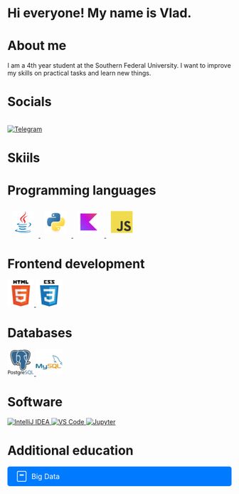 # Hi everyone! My name is Vlad.
# About me
I am a 4th year student at the Southern Federal University. I want to improve my skills on practical tasks and learn new things.
# Socials 
<br>
<div>
<a href="https://t.me/valesker" target="_blank">
  <img src="https://img.icons8.com/fluency/48/000000/telegram-app.png" alt="Telegram" width="30"/>
</a>
</div>
<h1>Skiils</h1>
<h1>Programming languages</h1>
<div>
 
  <a href="https://www.java.com/" target="_blank" rel="noreferrer">
    <img src="https://raw.githubusercontent.com/devicons/devicon/master/icons/java/java-original.svg" alt="Java" width="50" height="50" style="margin: 10px;"/>
  </a>
   
   <a href="https://www.python.org/" target="_blank" rel="noreferrer">
    <img src="https://raw.githubusercontent.com/devicons/devicon/master/icons/python/python-original.svg" alt="Python" width="50" height="50" style="margin: 10px;"/>
  </a>
  
  <a href="https://kotlinlang.org/" target="_blank" rel="noreferrer">
    <img src="https://raw.githubusercontent.com/devicons/devicon/master/icons/kotlin/kotlin-original.svg" alt="Kotlin" width="50" height="50" style="margin: 10px;"/>
  </a>
  
  <a href="https://developer.mozilla.org/en-US/docs/Web/JavaScript" target="_blank" rel="noreferrer">
    <img src="https://raw.githubusercontent.com/devicons/devicon/master/icons/javascript/javascript-original.svg" alt="JavaScript" width="50" height="50" style="margin: 10px;"/>
  </a>
</div>
<h1>Frontend development</h1>
<div>
  <a href="https://developer.mozilla.org/en-US/docs/Web/HTML" target="_blank" rel="noreferrer">
    <img src="https://raw.githubusercontent.com/devicons/devicon/master/icons/html5/html5-original-wordmark.svg" 
         alt="HTML5" 
         width="60" 
         height="60"
         style="transition: transform 0.3s ease;"
         onmouseover="this.style.transform='scale(1.1)'"
         onmouseout="this.style.transform='scale(1)'"/>
  </a>
  
  <a href="https://developer.mozilla.org/en-US/docs/Web/CSS" target="_blank" rel="noreferrer">
    <img src="https://raw.githubusercontent.com/devicons/devicon/master/icons/css3/css3-original-wordmark.svg" 
         alt="CSS3" 
         width="60" 
         height="60"
         style="transition: transform 0.3s ease;"
         onmouseover="this.style.transform='scale(1.1)'"
         onmouseout="this.style.transform='scale(1)'"/>
  </a>
</div>
<h1>Databases</h1>
<div>
  <a href="https://www.postgresql.org/" target="_blank" rel="noreferrer">
    <img src="https://raw.githubusercontent.com/devicons/devicon/master/icons/postgresql/postgresql-original-wordmark.svg" 
         alt="PostgreSQL" 
         width="60" 
         height="60"
         style="transition: transform 0.3s ease;"
         onmouseover="this.style.transform='scale(1.1)'"
         onmouseout="this.style.transform='scale(1)'"/>
  </a>
  
   <a href="https://www.mysql.com/" target="_blank" rel="noreferrer">
    <img src="https://raw.githubusercontent.com/devicons/devicon/master/icons/mysql/mysql-original-wordmark.svg" 
         alt="MySQL" 
         width="60" 
         height="60"
         style="transition: transform 0.3s ease;"
         onmouseover="this.style.transform='scale(1.1)'"
         onmouseout="this.style.transform='scale(1)'"/>
  </a>
</div>
<h1>Software</h1>
<div>

  <a href="https://www.jetbrains.com/idea/" target="_blank" rel="noreferrer">
    <img src="https://upload.wikimedia.org/wikipedia/commons/9/9c/IntelliJ_IDEA_Icon.svg" 
         alt="IntelliJ IDEA" 
         width="50" 
         height="50"
         style="transition: transform 0.3s ease;"
         onmouseover="this.style.transform='scale(1.1)'"
         onmouseout="this.style.transform='scale(1)'"/>
  </a>
  
  <a href="https://code.visualstudio.com/" target="_blank" rel="noreferrer">
    <img src="https://upload.wikimedia.org/wikipedia/commons/9/9a/Visual_Studio_Code_1.35_icon.svg" 
         alt="VS Code" 
         width="50" 
         height="50"
         style="transition: transform 0.3s ease;"
         onmouseover="this.style.transform='scale(1.1)'"
         onmouseout="this.style.transform='scale(1)'"/>
  </a>
  
  <a href="https://jupyter.org/" target="_blank" rel="noreferrer">
    <img src="https://upload.wikimedia.org/wikipedia/commons/3/38/Jupyter_logo.svg" 
         alt="Jupyter" 
         width="50" 
         height="50"
         style="transition: transform 0.3s ease;"
         onmouseover="this.style.transform='scale(1.1)'"
         onmouseout="this.style.transform='scale(1)'"/>
  </a>
</div>
<h1>Additional education</h1>
<div>
  <a href="https://drive.google.com/file/d/1QTX4N9g9HuIPl1E8ZhiqQf4n0ZplAsrS/view?usp=sharing" 
     target="_blank" 
     style="text-decoration: none; color: white; background-color: #007BFF; padding: 10px 20px; border-radius: 5px; display: flex; align-items: center; font-size: 16px; transition: background-color 0.3s;">
    <!-- SVG Icon for Big Data -->
    <svg xmlns="http://www.w3.org/2000/svg" width="24" height="24" viewBox="0 0 16 16" style="fill: white; margin-right: 10px;">
      <path d="M11 7H5V5h6v2zM3 1h10a1 1 0 0 1 1 1v12a1 1 0 0 1-1 1H3a1 1 0 0 1-1-1V2a1 1 0 0 1 1-1zM3 0a2 2 0 0 0-2 2v12a2 2 0 0 0 2 2h10a2 2 0 0 0 2-2V2a2 2 0 0 0-2-2H3z"/>
    </svg>
    Big Data
  </a>
</div>



